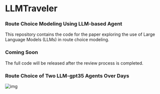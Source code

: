 # LLMTraveler

### Route Choice Modeling Using LLM-based Agent
This repository contains the code for the paper exploring the use of Large Language Models (LLMs) in route choice modeling.

### Coming Soon
The full code will be released after the review process is completed.

### Route Choice of Two LLM-gpt35 Agents  Over Days
![img](https://github.com/georgewanglz2019/LLMTraveler/blob/main/route_choices_of_two_agents.gif)  
